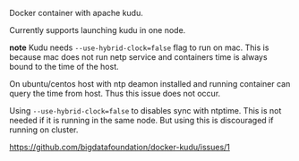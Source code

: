 Docker container with apache kudu.

Currently supports launching kudu in one node.

**note** Kudu needs `--use-hybrid-clock=false` flag to run on mac. This is because mac does not run netp service and containers time is always bound to the time of the host.

On ubuntu/centos host with ntp deamon installed and running container can query the time from host. Thus this issue does not occur.

Using `--use-hybrid-clock=false` to disables sync with ntptime. This is not needed if it is running in the same node. But using this is discouraged if running on cluster.

https://github.com/bigdatafoundation/docker-kudu/issues/1